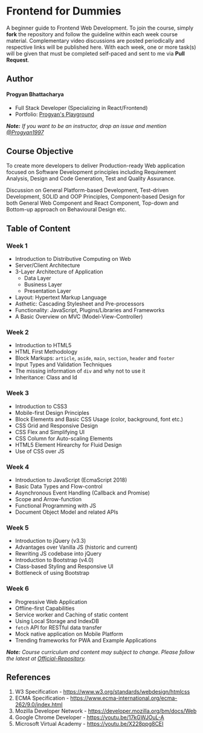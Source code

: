 # Frontend for Dummies

A beginner guide to Frontend Web Development. To join the course, simply **fork**
the repository and follow the guideline within each week course material.
Complementary video discussions are posted periodically and respective links
will be published here. With each week, one or more task(s) will be given that
must be completed self-paced and sent to me via **Pull Request**.

## Author

#### Progyan Bhattacharya
 - Full Stack Developer (Specializing in React/Frontend)
 - Portfolio: [Progyan's Playground](https://progyan1997.github.io)

_**Note:** If you want to be an instructor, drop an issue and mention [@Progyan1997](https://github.com/Progyan1997)_

## Course Objective

To create more developers to deliver Production-ready Web application focused
on Software Development principles including Requirement Analysis, Design and
Code Generation, Test and Quality Assurance.

Discussion on General Platform-based Development, Test-driven Development,
SOLID and OOP Principles, Component-based Design for both General Web Component
and React Component, Top-down and Bottom-up approach on Behavioural Design etc.

## Table of Content
### Week 1
- Introduction to Distributive Computing on Web
- Server/Client Architecture
- 3-Layer Architecture of Application
  - Data Layer
  - Business Layer
  - Presentation Layer
- Layout: Hypertext Markup Language
- Asthetic: Cascading Stylesheet and Pre-processors
- Functionality: JavaScript, Plugins/Libraries and Frameworks
- A Basic Overview on MVC (Model-View-Controller)

### Week 2
- Introduction to HTML5
- HTML First Methodology
- Block Markups: `article`, `aside`, `main`, `section`, `header` and `footer`
- Input Types and Validation Techniques
- The missing information of `div` and why not to use it
- Inheritance: Class and Id

### Week 3
- Introduction to CSS3
- Mobile-first Design Principles
- Block Elements and Basic CSS Usage (color, background, font etc.)
- CSS Grid and Responsive Design
- CSS Flex and Simplifying UI
- CSS Column for Auto-scaling Elements
- HTML5 Element Hirearchy for Fluid Design
- Use of CSS over JS

### Week 4
- Introduction to JavaScript (EcmaScript 2018)
- Basic Data Types and Flow-control
- Asynchronous Event Handling (Callback and Promise)
- Scope and Arrow-function
- Functional Programming with JS
- Document Object Model and related APIs

### Week 5
- Introduction to jQuery (v3.3)
- Advantages over Vanilla JS (historic and current)
- Rewriting JS codebase into jQuery
- Introduction to Bootstrap (v4.0)
- Class-based Styling and Responsive UI
- Bottleneck of using Bootstrap

### Week 6
- Progressive Web Application
- Offline-first Capabilities
- Service worker and Caching of static content
- Using Local Storage and IndexDB
- `fetch` API for RESTful data transfer
- Mock native application on Mobile Platform
- Trending frameworks for PWA and Example Applications

_**Note:** Course curriculum and content may subject to change. Please follow
the latest at [Official-Repository](https://github.com/web-development-guide/Frontend-for-Dummies)._

## References
1. W3 Specification - https://www.w3.org/standards/webdesign/htmlcss
2. ECMA Specification - https://www.ecma-international.org/ecma-262/9.0/index.html
3. Mozilla Developer Network - https://developer.mozilla.org/bm/docs/Web
4. Google Chrome Developer - https://youtu.be/17kGWJOuL-A
5. Microsoft Virtual Academy - https://youtu.be/X228ppg8CEI
